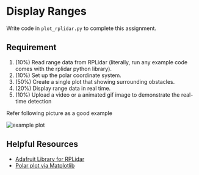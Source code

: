 # Display Ranges
Write code in `plot_rplidar.py` to complete this assignment.

## Requirement
1. (10%) Read range data from RPLidar (literally, run any example code comes with the rplidar python library).
2. (10%) Set up the polar coordinate system.
3. (50%) Create a single plot that showing surrounding obstacles.
4. (20%) Display range data in real time. 
5. (10%) Upload a video or a animated gif image to demonstrate the real-time detection

Refer following picture as a good example

![example plot](https://user-images.githubusercontent.com/7419790/66256236-b94ec980-e7c6-11e9-921e-c5098fce58b1.gif)
## Helpful Resources
- [Adafruit Library for RPLidar](https://github.com/adafruit/Adafruit_CircuitPython_rplidar)
- [Polar plot via Matplotlib](https://matplotlib.org/stable/gallery/pie_and_polar_charts/polar_demo.html)
